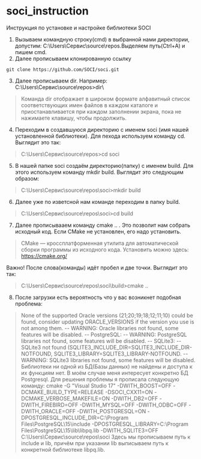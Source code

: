 # soci_instruction
Инструкция по установке и настройке библиотеки SOCI
1. Вызываем командную строку(cmd) в выбранной нами директории, допустим: C:\Users\Сервис\source\repos.Выделяем путь(Ctrl+A) и пишем cmd.
2. Далее прописываем клонированную ссылку 
```shell
git clone https://github.com/SOCI/soci.git
```
3. Далее прописываем dir.
   Например: C:\Users\Сервис\source\repos>dir\
> Команда dir отображает в широком формате алфавитный список соответствующих имен файлов в каждом каталоге и приостанавливается при каждом заполнении экрана, пока не нажимаете клавишу, чтобы продолжить.
4. Переходим в создавшуюся директорию с именем soci (имя нашей установленной библиотеки). Для пехода используем команду cd.
Выглядит это так:
> C:\Users\Сервис\source\repos>cd soci

5. В нашей папке soci создаём директорию(папку) с именем build. Для этого используем команду  mkdir build.
Выглядит это следующим образом:
> C:\Users\Сервис\source\repos\soci>mkdir build
6. Далее уже по изветсной нам команде переходим в папку build.
> C:\Users\Сервис\source\repos\soci>cd build
7. Далее прописывааем команду cmake .. . Это позволит нам собрать исходный код. Если CMake не установлен, его надо установить.
> CMake — кроcсплатформенная утилита для автоматической сборки программы из исходного кода. Установить можно здесь: <https://cmake.org/>

Важно! После слова(команды) идёт пробел и две точки. Выглядит это так: 
> C:\Users\Сервис\source\repos\soci\build>cmake ..
8. После загрузки есть вероятность что у вас возникнет подобная проблема:
> None of the supported Oracle versions (21;20;19;18;12;11;10) could be found, consider updating ORACLE_VERSIONS if the version you use is not among them.
-- WARNING: Oracle libraries not found, some features will be disabled.
-- PostgreSQL:
-- WARNING: PostgreSQL libraries not found, some features will be disabled.
-- SQLite3:
-- SQLite3 not found (SQLITE3_INCLUDE_DIR=SQLITE3_INCLUDE_DIR-NOTFOUND, SQLITE3_LIBRARY=SQLITE3_LIBRARY-NOTFOUND.
-- WARNING: SQLite3 libraries not found, some features will be disabled.
Библиотеки ни одной из БД(Базы данных) не найдены и доступа к их функциям нет. В моём случае меня интересует конкретно БД Postgresql.
Для решения проблемы я прописала следующую команду:
> cmake -G "Visual Studio 17" -DWITH_BOOST=OFF -DCMAKE_BUILD_TYPE=RELEASE -DSOCI_CXX11=ON -DCMAKE_VERBOSE_MAKEFILE=ON -DWITH_DB2=OFF -DWITH_FIREBIRD=OFF -DWITH_MYSQL=OFF -DWITH_ODBC=OFF -DWITH_ORACLE=OFF -DWITH_POSTGRESQL=ON -DPOSTGRESQL_INCLUDE_DIR=C:\Program Files\PostgreSQL\15\include -DPOSTGRESQL_LIBRARY=C:\Program Files\PostgreSQL\15\lib\libpq.lib -DWITH_SQLITE3=OFF C:\Users\Сервис\source\repos\soci
Здесь мы прописываем путь к include и lib, причём при указании lib выписываем путь к конкретной библиотеке libpq.lib. 

